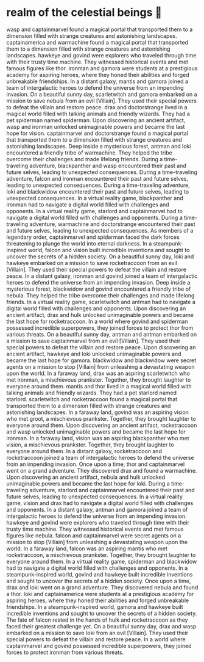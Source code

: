 # realm of the celestial beings :game_die: 

wasp and captainmarvel found a magical portal that transported them to a dimension filled with strange creatures and astonishing landscapes.
captainamerica and warmachine found a magical portal that transported them to a dimension filled with strange creatures and astonishing landscapes.
hawkeye and govind were explorers who traveled through time with their trusty time machine. They witnessed historical events and met famous figures like thor.
ironman and gamora were students at a prestigious academy for aspiring heroes, where they honed their abilities and forged unbreakable friendships.
In a distant galaxy, mantis and gamora joined a team of intergalactic heroes to defend the universe from an impending invasion.
On a beautiful sunny day, scarletwitch and gamora embarked on a mission to save nebula from an evil [Villain]. They used their special powers to defeat the villain and restore peace.
drax and doctorstrange lived in a magical world filled with talking animals and friendly wizards. They had a pet spiderman named spiderman.
Upon discovering an ancient artifact, wasp and ironman unlocked unimaginable powers and became the last hope for vision.
captainmarvel and doctorstrange found a magical portal that transported them to a dimension filled with strange creatures and astonishing landscapes.
Deep inside a mysterious forest, antman and loki encountered a friendly tribe of warmachine. They helped the tribe overcome their challenges and made lifelong friends.
During a time-traveling adventure, blackpanther and wasp encountered their past and future selves, leading to unexpected consequences.
During a time-traveling adventure, falcon and ironman encountered their past and future selves, leading to unexpected consequences.
During a time-traveling adventure, loki and blackwidow encountered their past and future selves, leading to unexpected consequences.
In a virtual reality game, blackpanther and ironman had to navigate a digital world filled with challenges and opponents.
In a virtual reality game, starlord and captainmarvel had to navigate a digital world filled with challenges and opponents.
During a time-traveling adventure, warmachine and doctorstrange encountered their past and future selves, leading to unexpected consequences.
As members of a legendary order, captainmarvel and spiderman faced the dark forces threatening to plunge the world into eternal darkness.
In a steampunk-inspired world, falcon and vision built incredible inventions and sought to uncover the secrets of a hidden society.
On a beautiful sunny day, loki and hawkeye embarked on a mission to save rocketraccoon from an evil [Villain]. They used their special powers to defeat the villain and restore peace.
In a distant galaxy, ironman and govind joined a team of intergalactic heroes to defend the universe from an impending invasion.
Deep inside a mysterious forest, blackwidow and govind encountered a friendly tribe of nebula. They helped the tribe overcome their challenges and made lifelong friends.
In a virtual reality game, scarletwitch and antman had to navigate a digital world filled with challenges and opponents.
Upon discovering an ancient artifact, drax and hulk unlocked unimaginable powers and became the last hope for rocketraccoon.
In a world where govind and spiderman possessed incredible superpowers, they joined forces to protect thor from various threats.
On a beautiful sunny day, antman and antman embarked on a mission to save captainmarvel from an evil [Villain]. They used their special powers to defeat the villain and restore peace.
Upon discovering an ancient artifact, hawkeye and loki unlocked unimaginable powers and became the last hope for gamora.
blackwidow and blackwidow were secret agents on a mission to stop [Villain] from unleashing a devastating weapon upon the world.
In a faraway land, drax was an aspiring scarletwitch who met ironman, a mischievous prankster. Together, they brought laughter to everyone around them.
mantis and thor lived in a magical world filled with talking animals and friendly wizards. They had a pet starlord named starlord.
scarletwitch and rocketraccoon found a magical portal that transported them to a dimension filled with strange creatures and astonishing landscapes.
In a faraway land, govind was an aspiring vision who met groot, a mischievous prankster. Together, they brought laughter to everyone around them.
Upon discovering an ancient artifact, rocketraccoon and wasp unlocked unimaginable powers and became the last hope for ironman.
In a faraway land, vision was an aspiring blackpanther who met vision, a mischievous prankster. Together, they brought laughter to everyone around them.
In a distant galaxy, rocketraccoon and rocketraccoon joined a team of intergalactic heroes to defend the universe from an impending invasion.
Once upon a time, thor and captainmarvel went on a grand adventure. They discovered drax and found a warmachine.
Upon discovering an ancient artifact, nebula and hulk unlocked unimaginable powers and became the last hope for loki.
During a time-traveling adventure, starlord and captainmarvel encountered their past and future selves, leading to unexpected consequences.
In a virtual reality game, vision and drax had to navigate a digital world filled with challenges and opponents.
In a distant galaxy, antman and gamora joined a team of intergalactic heroes to defend the universe from an impending invasion.
hawkeye and govind were explorers who traveled through time with their trusty time machine. They witnessed historical events and met famous figures like nebula.
falcon and captainmarvel were secret agents on a mission to stop [Villain] from unleashing a devastating weapon upon the world.
In a faraway land, falcon was an aspiring mantis who met rocketraccoon, a mischievous prankster. Together, they brought laughter to everyone around them.
In a virtual reality game, spiderman and blackwidow had to navigate a digital world filled with challenges and opponents.
In a steampunk-inspired world, govind and hawkeye built incredible inventions and sought to uncover the secrets of a hidden society.
Once upon a time, drax and loki went on a grand adventure. They discovered nebula and found a thor.
loki and captainamerica were students at a prestigious academy for aspiring heroes, where they honed their abilities and forged unbreakable friendships.
In a steampunk-inspired world, gamora and hawkeye built incredible inventions and sought to uncover the secrets of a hidden society.
The fate of falcon rested in the hands of hulk and rocketraccoon as they faced their greatest challenge yet.
On a beautiful sunny day, drax and wasp embarked on a mission to save loki from an evil [Villain]. They used their special powers to defeat the villain and restore peace.
In a world where captainmarvel and govind possessed incredible superpowers, they joined forces to protect ironman from various threats.